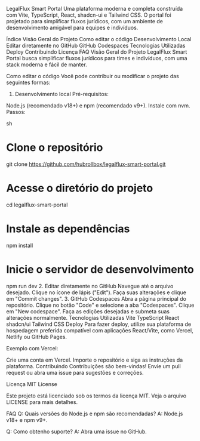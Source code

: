 LegalFlux Smart Portal
Uma plataforma moderna e completa construída com Vite, TypeScript, React, shadcn-ui e Tailwind CSS. O portal foi projetado para simplificar fluxos jurídicos, com um ambiente de desenvolvimento amigável para equipes e indivíduos.

Índice
Visão Geral do Projeto
Como editar o código
Desenvolvimento Local
Editar diretamente no GitHub
GitHub Codespaces
Tecnologias Utilizadas
Deploy
Contribuindo
Licença
FAQ
Visão Geral do Projeto
LegalFlux Smart Portal busca simplificar fluxos jurídicos para times e indivíduos, com uma stack moderna e fácil de manter.

Como editar o código
Você pode contribuir ou modificar o projeto das seguintes formas:

1. Desenvolvimento local
Pré-requisitos:

Node.js (recomendado v18+) e npm (recomendado v9+). Instale com nvm.
Passos:

sh
# Clone o repositório
git clone https://github.com/hubrollbox/legalflux-smart-portal.git

# Acesse o diretório do projeto
cd legalflux-smart-portal

# Instale as dependências
npm install

# Inicie o servidor de desenvolvimento
npm run dev
2. Editar diretamente no GitHub
Navegue até o arquivo desejado.
Clique no ícone de lápis ("Edit").
Faça suas alterações e clique em "Commit changes".
3. GitHub Codespaces
Abra a página principal do repositório.
Clique no botão "Code" e selecione a aba "Codespaces".
Clique em "New codespace".
Faça as edições desejadas e submeta suas alterações normalmente.
Tecnologias Utilizadas
Vite
TypeScript
React
shadcn/ui
Tailwind CSS
Deploy
Para fazer deploy, utilize sua plataforma de hospedagem preferida compatível com aplicações React/Vite, como Vercel, Netlify ou GitHub Pages.

Exemplo com Vercel:

Crie uma conta em Vercel.
Importe o repositório e siga as instruções da plataforma.
Contribuindo
Contribuições são bem-vindas! Envie um pull request ou abra uma issue para sugestões e correções.

Licença
MIT License

Este projeto está licenciado sob os termos da licença MIT. Veja o arquivo LICENSE para mais detalhes.

FAQ
Q: Quais versões do Node.js e npm são recomendadas?
A: Node.js v18+ e npm v9+.

Q: Como obtenho suporte?
A: Abra uma issue no GitHub.
